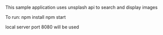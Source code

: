 This sample application uses unsplash api to search and display images

To run: npm install
        npm start

local server port 8080 will be used